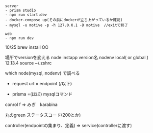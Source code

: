 ```
server
- prism studio
- npm run start:dev
- docker-compose up(その前にdockerが立ち上がっているか確認)
- mysql -u motive -p -h 127.0.0.1 -D motive  //exitで終了

web
- npm run dev
```

10/25
brew install OO

場所でversionを変える
node instapp version名
nodenv local( or global ) 12.13.4
source ~/.zshrc

which node(mysql, nodenv)
で調べる

- request url = endpoint (/以下)

- prisma =(ほぼ) mysqlコマンド

conrol f => みぎ　karabina

丸のgreen ステータスコード(200とか)

controller(endpointの集まり、定義) => service(controllerに渡す)